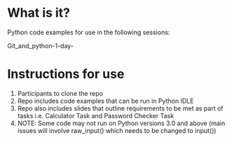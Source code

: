 # What is it?
Python code examples for use in the following sessions:

Git_and_python-1-day-

# Instructions for use
1. Participants to clone the repo
2. Repo includes code examples that can be run in Python IDLE
3. Repo also includes slides that outline requirements to be met as part of tasks i.e. Calculator Task and Password Checker Task
4. NOTE: Some code may not run on Python versions 3.0 and above (main issues will involve raw_input() which needs to be changed to input())



